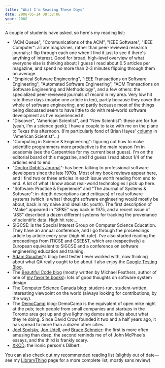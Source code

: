```yaml
---
title: "What I'm Reading These Days"
date: 2008-05-14 08:38:06
year: 2008
---
```

A couple of students have asked, so here's my reading list:
<ul>
  <li>"ACM Queue", "Communications of the ACM", "IEEE Software", "IEEE Computer": all are magazines, rather than peer-reviewed research journals; I flip through each one when I find it just to see if there's anything of interest.  Good for broad, high-level overview of what everyone else is thinking about; I guess I read about 0.5 articles per magazine, and spend no more than 2-3 minutes flipping through them on average.</li>
  <li>"Empirical Software Engineering", "IEEE Transactions on Software Engineering", "Automated Software Engineering", "ACM Transactions on Software Engineering and Methodology", and a few others: the specialized peer-reviewed journals of record in my area.  Very low hit rate these days (maybe one article in ten), partly because they cover the whole of software engineering, and partly because most of the things being discussed seem to have little to do with real-world software development as I've experienced it.</li>
  <li>"Discover", "American Scientist", and "New Scientist": these are for fun (yeah, I'm a science geek); I have a couple to take with me on the plane to Texas this afternoon.  (I'm particularly fond of Brian Hayes' <a href="http://www.americanscientist.org/other/BPH.html">column</a> in "American Scientist"…)</li>
  <li>"Computing in Science &amp; Engineering": figuring out how to make scientific programmers more productive is the main reason I'm in academia (see the Carpentries for my current best guess).  I'm on the editorial board of this magazine, and I'd guess I read about 1/4 of the articles end to end.</li>
  <li>"<a href="http://www.ddj.com">Doctor Dobb's Journal</a>": has been talking to professional software developers since the late 1970s.  Most of my book reviews appear here, and I find two or three articles in each issue worth reading from end to end.  A lot of what I know about real-world technologies I pick up here.</li>
  <li>"Software: Practice &amp; Experience" and "The Journal of Systems &amp; Software": in-depth descriptions (and critiques) of real software systems (which is what I thought software engineering would mostly be about, back in my naive and idealistic youth).  The first description of "Make" appeared in "SP&amp;E" way back in 1975, and a recent issue of "JSS" described a dozen different systems for tracking the provenance of scientific data.  High hit rate…</li>
  <li>SIGCSE: is the Special Interest Group on Computer Science Education.  They have an annual conference, and I go through the proceedings article by article every year (high hit rate).  I've also started reading the proceedings from ITiCSE and CSEE&amp;T, which are (respectively) a European equivalent to SIGCSE and a conference on software engineering education and training.</li>
  <li><a href="http://feeds.feedburner.com/AdamGoucher">Adam Goucher</a>'s blog: best tester I ever worked with, now thinking about what QA really ought to be about.  I also enjoy the <a href="http://googletesting.blogspot.com/feeds/posts/default">Google Testing Blog</a>.</li>
  <li>The <a href="http://beautifulcode.oreillynet.com/index.xml">Beautiful Code blog</a> (mostly written by Michael Feathers, author of one of <a href="http://www.amazon.com/Working-Effectively-Legacy-Robert-Martin/dp/0131177052">my favorite books</a>): lots of good thoughts on software system design.</li>
  <li>The <a href="http://feeds.feedburner.com/ComputerScienceCanadaBlog">Computer Science Canada</a> blog: student-run, student-written, interesting viewpoint on the world (always looking for contributions, by the way).</li>
  <li>The <a href="http://democamp.info/feed/">DemoCamp</a> blog: DemoCamp is the equivalent of open mike night at the pub; tech people from small companies and startups in the Toronto area get up and give lightning demos and talks about what they're doing.  Since David Crow founded it two and a half years ago, it has spread to more than a dozen other cities.</li>
  <li><a href="http://www.joelonsoftware.com/rss.xml">Joel Spolsky</a>, <a href="http://blog.jonudell.net/feed/">Jon Udell</a>, and <a href="http://www.schneier.com/blog/index.rdf">Bruce Schneier</a>: the first is more often amusing than deep, the second reminds me of of John McPhee's essays, and the third is frankly scary.</li>
  <li><a href="http://www.xkcd.com/rss.xml">XKCD</a>: the ironic person's Dilbert.</li>
</ul>
You can also check out my recommended reading list (slightly out of date—see my <a href="http://www.librarything.com/catalog/gvwilson">LibraryThing</a> page for a more complete list, mostly sans review).
